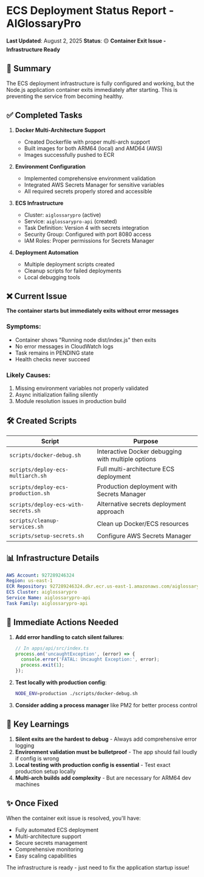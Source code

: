 # ECS Deployment Status Report - AIGlossaryPro

**Last Updated**: August 2, 2025
**Status**: 🟡 **Container Exit Issue - Infrastructure Ready**

## 🎯 Summary

The ECS deployment infrastructure is fully configured and working, but the Node.js application container exits immediately after starting. This is preventing the service from becoming healthy.

## ✅ Completed Tasks

1. **Docker Multi-Architecture Support**
   - Created Dockerfile with proper multi-arch support
   - Built images for both ARM64 (local) and AMD64 (AWS)
   - Images successfully pushed to ECR

2. **Environment Configuration**
   - Implemented comprehensive environment validation
   - Integrated AWS Secrets Manager for sensitive variables
   - All required secrets properly stored and accessible

3. **ECS Infrastructure**
   - Cluster: `aiglossarypro` (active)
   - Service: `aiglossarypro-api` (created)
   - Task Definition: Version 4 with secrets integration
   - Security Group: Configured with port 8080 access
   - IAM Roles: Proper permissions for Secrets Manager

4. **Deployment Automation**
   - Multiple deployment scripts created
   - Cleanup scripts for failed deployments
   - Local debugging tools

## ❌ Current Issue

**The container starts but immediately exits without error messages**

### Symptoms:
- Container shows "Running node dist/index.js" then exits
- No error messages in CloudWatch logs
- Task remains in PENDING state
- Health checks never succeed

### Likely Causes:
1. Missing environment variables not properly validated
2. Async initialization failing silently
3. Module resolution issues in production build

## 🛠️ Created Scripts

| Script | Purpose |
|--------|---------|
| `scripts/docker-debug.sh` | Interactive Docker debugging with multiple options |
| `scripts/deploy-ecs-multiarch.sh` | Full multi-architecture ECS deployment |
| `scripts/deploy-ecs-production.sh` | Production deployment with Secrets Manager |
| `scripts/deploy-ecs-with-secrets.sh` | Alternative secrets deployment approach |
| `scripts/cleanup-services.sh` | Clean up Docker/ECS resources |
| `scripts/setup-secrets.sh` | Configure AWS Secrets Manager |

## 📊 Infrastructure Details

```yaml
AWS Account: 927289246324
Region: us-east-1
ECR Repository: 927289246324.dkr.ecr.us-east-1.amazonaws.com/aiglossarypro-api
ECS Cluster: aiglossarypro
Service Name: aiglossarypro-api
Task Family: aiglossarypro-api
```

## 🔧 Immediate Actions Needed

1. **Add error handling to catch silent failures**:
   ```javascript
   // In apps/api/src/index.ts
   process.on('uncaughtException', (error) => {
     console.error('FATAL: Uncaught Exception:', error);
     process.exit(1);
   });
   ```

2. **Test locally with production config**:
   ```bash
   NODE_ENV=production ./scripts/docker-debug.sh
   ```

3. **Consider adding a process manager** like PM2 for better process control

## 📝 Key Learnings

1. **Silent exits are the hardest to debug** - Always add comprehensive error logging
2. **Environment validation must be bulletproof** - The app should fail loudly if config is wrong
3. **Local testing with production config is essential** - Test exact production setup locally
4. **Multi-arch builds add complexity** - But are necessary for ARM64 dev machines

## ✨ Once Fixed

When the container exit issue is resolved, you'll have:
- Fully automated ECS deployment
- Multi-architecture support
- Secure secrets management
- Comprehensive monitoring
- Easy scaling capabilities

The infrastructure is ready - just need to fix the application startup issue!